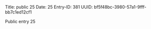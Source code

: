 Title: public 25
Date: 25
Entry-ID: 381
UUID: bf5f48bc-3980-57a1-9fff-bb7c1ed12cf1

Public entry 25
